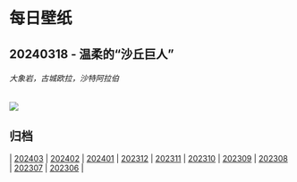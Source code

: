 # 每日壁纸

## 20240318 - 温柔的“沙丘巨人”

###### 大象岩，古城欧拉，沙特阿拉伯

![](https://www.bing.com/th?id=OHR.ElephantRock_ZH-CN9293300383_UHD.jpg)

## 归档

| [202403](/202403/README.md)
| [202402](/202402/README.md)
| [202401](/202401/README.md)
| [202312](/202312/README.md)
| [202311](/202311/README.md)
| [202310](/202310/README.md)
| [202309](/202309/README.md)
| [202308](/202308/README.md)
| [202307](/202307/README.md)
| [202306](/202306/README.md)
|